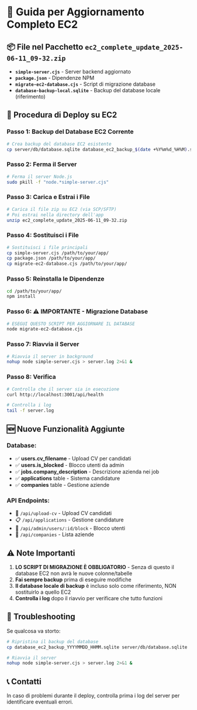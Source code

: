 # 🚀 Guida per Aggiornamento Completo EC2

## 📦 File nel Pacchetto `ec2_complete_update_2025-06-11_09-32.zip`

- **`simple-server.cjs`** - Server backend aggiornato
- **`package.json`** - Dipendenze NPM
- **`migrate-ec2-database.cjs`** - Script di migrazione database
- **`database-backup-local.sqlite`** - Backup del database locale (riferimento)

## 🔧 Procedura di Deploy su EC2

### Passo 1: Backup del Database EC2 Corrente
```bash
# Crea backup del database EC2 esistente
cp server/db/database.sqlite database_ec2_backup_$(date +%Y%m%d_%H%M).sqlite
```

### Passo 2: Ferma il Server
```bash
# Ferma il server Node.js
sudo pkill -f "node.*simple-server.cjs"
```

### Passo 3: Carica e Estrai i File
```bash
# Carica il file zip su EC2 (via SCP/SFTP)
# Poi estrai nella directory dell'app
unzip ec2_complete_update_2025-06-11_09-32.zip
```

### Passo 4: Sostituisci i File
```bash
# Sostituisci i file principali
cp simple-server.cjs /path/to/your/app/
cp package.json /path/to/your/app/
cp migrate-ec2-database.cjs /path/to/your/app/
```

### Passo 5: Reinstalla le Dipendenze
```bash
cd /path/to/your/app/
npm install
```

### Passo 6: ⚠️ IMPORTANTE - Migrazione Database
```bash
# ESEGUI QUESTO SCRIPT PER AGGIORNARE IL DATABASE
node migrate-ec2-database.cjs
```

### Passo 7: Riavvia il Server
```bash
# Riavvia il server in background
nohup node simple-server.cjs > server.log 2>&1 &
```

### Passo 8: Verifica
```bash
# Controlla che il server sia in esecuzione
curl http://localhost:3001/api/health

# Controlla i log
tail -f server.log
```

## 🆕 Nuove Funzionalità Aggiunte

### Database:
- ✅ **users.cv_filename** - Upload CV per candidati
- ✅ **users.is_blocked** - Blocco utenti da admin
- ✅ **jobs.company_description** - Descrizione azienda nei job
- ✅ **applications** table - Sistema candidature
- ✅ **companies** table - Gestione aziende

### API Endpoints:
- 📝 `/api/upload-cv` - Upload CV candidati
- 📋 `/api/applications` - Gestione candidature
- 👥 `/api/admin/users/:id/block` - Blocco utenti
- 🏢 `/api/companies` - Lista aziende

## ⚠️ Note Importanti

1. **LO SCRIPT DI MIGRAZIONE È OBBLIGATORIO** - Senza di questo il database EC2 non avrà le nuove colonne/tabelle
2. **Fai sempre backup** prima di eseguire modifiche
3. **Il database locale di backup** è incluso solo come riferimento, NON sostituirlo a quello EC2
4. **Controlla i log** dopo il riavvio per verificare che tutto funzioni

## 🐛 Troubleshooting

Se qualcosa va storto:
```bash
# Ripristina il backup del database
cp database_ec2_backup_YYYYMMDD_HHMM.sqlite server/db/database.sqlite

# Riavvia il server
nohup node simple-server.cjs > server.log 2>&1 &
```

## 📞 Contatti
In caso di problemi durante il deploy, controlla prima i log del server per identificare eventuali errori.
